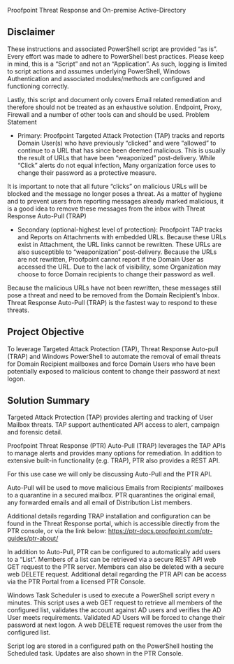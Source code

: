 Proofpoint Threat Response and On-premise Active-Directory

Disclaimer 
---
These instructions and associated PowerShell script are provided “as is”.  Every effort was made to adhere to PowerShell best practices.  Please keep in mind, this is a “Script” and not an “Application”.  As such, logging is limited to script actions and assumes underlying PowerShell, Windows Authentication and associated modules/methods are configured and functioning correctly.

Lastly, this script and document only covers Email related remediation and therefore should not be treated as an exhaustive solution.  Endpoint, Proxy, Firewall and a number of other tools can and should be used.
Problem Statement

- Primary:
Proofpoint Targeted Attack Protection (TAP) tracks and reports Domain User(s) who have previously “clicked” and were “allowed” to continue to a URL that has since been deemed malicious.  This is usually the result of URLs that have been “weaponized” post-delivery.  While “Click” alerts do not equal infection, Many organization force uses to change their password as a protective measure.

It is important to note that all future “clicks” on malicious URLs will be blocked and the message no longer poses a threat.  As a matter of hygiene and to prevent users from reporting messages already marked malicious, it is a good idea to remove these messages from the inbox with Threat Response Auto-Pull (TRAP)

- Secondary (optional-highest level of protection):
Proofpoint TAP tracks and Reports on Attachments with embedded URLs.  Because these URLs exist in Attachment, the URL links cannot be rewritten.  These URLs are also susceptible to “weaponization” post-delivery.  Because the URLs are not rewritten, Proofpoint cannot report if the Domain User as accessed the URL.  Due to the lack of visibility, some Organization may choose to force Domain recipients to change their password as well.

Because the malicious URLs have not been rewritten, these messages still pose a threat and need to be removed from the Domain Recipient’s Inbox.  Threat Response Auto-Pull (TRAP) is the fastest way to respond to these threats.

Project Objective
---
To leverage Targeted Attack Protection (TAP), Threat Response Auto-pull (TRAP) and Windows PowerShell to automate the removal of email threats for Domain Recipient mailboxes and force Domain Users who have been potentially exposed to malicious content to change their password at next logon.

Solution Summary
---
Targeted Attack Protection (TAP) provides alerting and tracking of User Mailbox threats.  TAP support authenticated API access to alert, campaign and forensic detail.

Proofpoint Threat Response (PTR) Auto-Pull (TRAP) leverages the TAP APIs to manage alerts and provides many options for remediation.  In addition to extensive built-in functionality (e.g. TRAP), PTR also provides a REST API.

For this use case we will only be discussing Auto-Pull and the PTR API.

Auto-Pull will be used to move malicious Emails from Recipients’ mailboxes to a quarantine in a secured mailbox.  PTR quarantines the original email, any forwarded emails and all email of Distribution List members.

Additional details regarding TRAP installation and configuration can be found in the Threat Response portal, which is accessible directly from the PTR console, or via the link below:
	https://ptr-docs.proofpoint.com/ptr-guides/ptr-about/ 

In addition to Auto-Pull, PTR can be configured to automatically add users to a “List”.  Members of a list can be retrieved via a secure REST API web GET request to the PTR server.  Members can also be deleted with a secure web DELETE request.  Additional detail regarding the PTR API can be access via the PTR Portal from a licensed PTR Console.

Windows Task Scheduler is used to execute a PowerShell script every n minutes.  This script uses a web GET request to retrieve all members of the configured list, validates the account against AD users and verifies the AD User meets requirements.  Validated AD Users will be forced to change their password at next logon.  A web DELETE request removes the user from the configured list.

Script log are stored in a configured path on the PowerShell hosting the Scheduled task.  Updates are also shown in the PTR Console.
